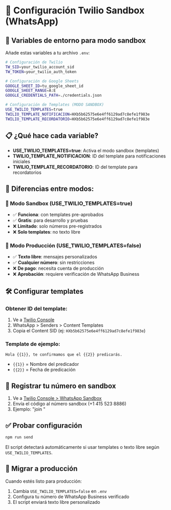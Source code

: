 # 📱 Configuración Twilio Sandbox (WhatsApp)

## 🔧 Variables de entorno para modo sandbox

Añade estas variables a tu archivo `.env`:

```bash
# Configuración de Twilio
TW_SID=your_twilio_account_sid
TW_TOKEN=your_twilio_auth_token

# Configuración de Google Sheets
GOOGLE_SHEET_ID=tu_google_sheet_id
GOOGLE_SHEET_RANGE=A:E
GOOGLE_CREDENTIALS_PATH=./credentials.json

# Configuración de Templates (MODO SANDBOX)
USE_TWILIO_TEMPLATES=true
TWILIO_TEMPLATE_NOTIFICACION=HXb5b62575e6e4ff6129ad7c8efe1f983e
TWILIO_TEMPLATE_RECORDATORIO=HXb5b62575e6e4ff6129ad7c8efe1f983e
```

## 📋 ¿Qué hace cada variable?

- **USE_TWILIO_TEMPLATES=true**: Activa el modo sandbox (templates)
- **TWILIO_TEMPLATE_NOTIFICACION**: ID del template para notificaciones iniciales
- **TWILIO_TEMPLATE_RECORDATORIO**: ID del template para recordatorios

## 🔄 Diferencias entre modos:

### 🧪 Modo Sandbox (USE_TWILIO_TEMPLATES=true)

- ✅ **Funciona**: con templates pre-aprobados
- ✅ **Gratis**: para desarrollo y pruebas
- ❌ **Limitado**: solo números pre-registrados
- ❌ **Solo templates**: no texto libre

### 🚀 Modo Producción (USE_TWILIO_TEMPLATES=false)

- ✅ **Texto libre**: mensajes personalizados
- ✅ **Cualquier número**: sin restricciones
- ❌ **De pago**: necesita cuenta de producción
- ❌ **Aprobación**: requiere verificación de WhatsApp Business

## 🛠️ Configurar templates

### Obtener ID del template:

1. Ve a [Twilio Console](https://console.twilio.com/)
2. WhatsApp > Senders > Content Templates
3. Copia el Content SID (ej: `HXb5b62575e6e4ff6129ad7c8efe1f983e`)

### Template de ejemplo:

```
Hola {{1}}, te confirmamos que el {{2}} predicarás.
```

- `{{1}}` = Nombre del predicador
- `{{2}}` = Fecha de predicación

## 📱 Registrar tu número en sandbox

1. Ve a [Twilio Console > WhatsApp Sandbox](https://console.twilio.com/us1/develop/sms/settings/whatsapp-sandbox)
2. Envía el código al número sandbox (+1 415 523 8886)
3. Ejemplo: "join <tu-codigo-sandbox>"

## ✅ Probar configuración

```bash
npm run send
```

El script detectará automáticamente si usar templates o texto libre según `USE_TWILIO_TEMPLATES`.

## 🔄 Migrar a producción

Cuando estés listo para producción:

1. Cambia `USE_TWILIO_TEMPLATES=false` en `.env`
2. Configura tu número de WhatsApp Business verificado
3. El script enviará texto libre personalizado
